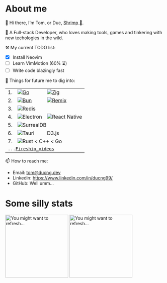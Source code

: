 # About me

👋 Hi there, I’m Tom, or Duc, [Shrimp 🦐](https://translate.google.com/?sl=vi&tl=en&text=t%C3%B4m).

👀 A Full-stack Developer, who loves making tools, games and tinkering with new techologies in the wild.

⚒ My current TODO list:
- [x] Install Neovim
- [ ] Learn VimMotion (60% ⌛)
- [ ] Write code blazingly fast

🌱 Things for future me to dig into:

<table>
  <tbody>
    <tr><td>1.</td><td><a href="https://go.dev"><img src="https://img.shields.io/badge/go-%2300ADD8.svg?style=for-the-badge&logo=go&logoColor=white" alt="Go" /></a></td><td><a href="https://ziglang.org"><img src="https://img.shields.io/badge/Zig-%23F7A41D.svg?style=for-the-badge&logo=zig&logoColor=white" alt="Zig" /></a></td></tr>
    <tr><td>2.</td><td><a href="https://bun.sh"><img src="https://img.shields.io/badge/Bun-%23000000.svg?style=for-the-badge&logo=bun&logoColor=white" alt="Bun" /></a></td><td><a href="https://remix.run"><img src="https://img.shields.io/badge/remix-%23000.svg?style=for-the-badge&logo=remix&logoColor=white" alt="Remix" /></a></td></tr>
    <tr><td>3.</td><td colspan="2"><img src="https://img.shields.io/badge/redis-%23DD0031.svg?style=for-the-badge&logo=redis&logoColor=white" alt="Redis" /></td></tr>
    <tr><td>4.</td><td><img src="https://img.shields.io/badge/Electron-191970?style=for-the-badge&logo=Electron&logoColor=white" alt="Electron" /></td><td><img src="https://img.shields.io/badge/react_native-%2320232a.svg?style=for-the-badge&logo=react&logoColor=%2361DAFB" alt="React Native" /></td></tr>
    <tr><td>5.</td><td colspan="2"><img src="https://img.shields.io/badge/SurrealDB-FF00A0?style=for-the-badge&logo=surrealdb&logoColor=white" alt="SurrealDB" /></td></tr>
    <tr><td>6.</td><td><img src="https://img.shields.io/badge/tauri-%2324C8DB.svg?style=for-the-badge&logo=tauri&logoColor=%23FFFFFF" alt="Tauri" /></td><td>D3.js</td></tr>
    <tr><td>7.</td><td colspan="2"><img src="https://img.shields.io/badge/rust-%23000000.svg?style=for-the-badge&logo=rust&logoColor=white" alt="Rust" /> &lt; C++ &lt; Go</td></tr>
    <tr><td colspan="3"><code>...<a href="https://www.youtube.com/@Fireship/videos">Fireship_videos</a></code></td></tr>
  </tbody>
</table>

📫 How to reach me:
- Email: tom@ducng.dev
- Linkedin: https://www.linkedin.com/in/ducng99/
- GitHub: Well umm...

# Some silly stats

<span>
  <img height="200" src="https://github-readme-stats-ducng99.vercel.app/api?username=ducng99&show_icons=true&custom_title=Stats&rank_icon=github&theme=tokyonight" alt="You might want to refresh..." />
  <img height="200" src="https://github-readme-stats-ducng99.vercel.app/api/top-langs/?username=ducng99&exclude_repo=KDU,MemoryModule,GoldDigger-CPP,Dungeon,CSGO-Internal&langs_count=8&hide=cmake&layout=compact&theme=tokyonight" alt="You might want to refresh..." />
</span>
